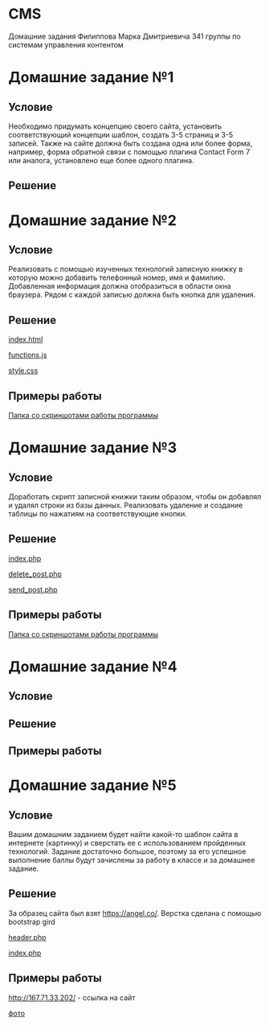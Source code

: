 # CMS
Домашние задания Филиппова Марка Дмитриевича 341 группы по системам управления контентом

# Домашние задание №1
  ## Условие
  Необходимо придумать концепцию своего сайта, установить соответствующий концепции шаблон, создать 3-5 страниц и 3-5 записей. Также на сайте должна быть создана одна или более форма, например, форма обратной связи с помощью плагина Contact Form 7 или аналога, установлено еще более одного плагина.
  ## Решение

# Домашние задание №2
  ## Условие
  Реализовать с помощью изученных технологий записную книжку в которую можно добавить телефонный номер, имя и фамилию. Добавленная информация должна отобразиться в области окна браузера. Рядом с каждой записью должна быть кнопка для удаления.
  ## Решение
   [index.html](https://github.com/marky24/CMS/blob/master/1st_dz/index.html)
   
   [functions.js](https://github.com/marky24/CMS/blob/master/1st_dz/functions.js)
   
   [style.css](https://github.com/marky24/CMS/blob/master/1st_dz/style.css)
  ## Примеры работы
   [Папка со скриншотами работы программы](https://github.com/marky24/CMS/tree/master/1st_dz/photos)
    
 # Домашние задание №3
  ## Условие
   Доработать скрипт записной книжки таким образом, чтобы он добавлял и удалял строки из базы        данных. Реализовать удаление и создание таблицы по нажатиям на соответствующие кнопки.
  ## Решение
   [index.php](https://github.com/marky24/CMS/blob/master/2d_dz/index.php)
   
   [delete_post.php](https://github.com/marky24/CMS/blob/master/2d_dz/delete_post.php)
   
   [send_post.php](https://github.com/marky24/CMS/blob/master/2d_dz/send_post.php)
  ## Примеры работы
   [Папка со скриншотами работы программы](https://github.com/marky24/CMS/tree/master/2d_dz/photos)
    
 # Домашние задание №4
  ## Условие

  ## Решение

  ## Примеры работы
  
 # Домашние задание №5
  ## Условие
Вашим домашним заданием будет найти какой-то шаблон сайта в интернете (картинку) и сверстать ее с использованием пройденных технологий. Задание достаточно большое, поэтому за его успешное выполнение баллы будут зачислены за работу в классе и за домашнее задание.
  ## Решение
За образец сайта был взят https://angel.co/. Верстка сделана с помощью bootstrap gird

[header.php](https://github.com/marky24/CMS/blob/master/4dz/header.php)

[index.php](https://github.com/marky24/CMS/blob/master/4dz/index.php)
  ## Примеры работы 
   http://167.71.33.202/ - ссылка на сайт
   
   [фото](https://github.com/marky24/CMS/blob/master/4dz/rDTUTgDBeGM.jpg)
